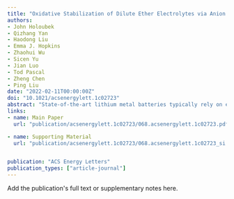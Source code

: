 ```yaml
---
title: "Oxidative Stabilization of Dilute Ether Electrolytes via Anion Modification"
authors:
- John Holoubek
- Qizhang Yan
- Haodong Liu
- Emma J. Hopkins
- Zhaohui Wu
- Sicen Yu
- Jian Luo
- Tod Pascal
- Zheng Chen
- Ping Liu
date: "2022-02-11T00:00:00Z"
doi: "10.1021/acsenergylett.1c02723"
abstract: "State-of-the-art lithium metal batteries typically rely on ether electrolytes with high salt concentration and/or fluorinated solvents to enable stable cycling. Their high manufacturing costs at scale have motivated us to consider dilute, nonfluorinated ether electrolytes. However, their poor oxidative stability has precluded their application in cells employing transition-metal oxide cathodes, which operate at >4 V vs Li/Li+. Herein, we present a possible route forward for the oxidative stabilization of these electrolytes, which enabled the reversible cycling of LiNi0.8Mn0.1Co0.1O2 at a cutoff of 4.4 V in electrolytes composed only of 1 M salt and 1,2-dimethoxyethane. Through computational and experimental material characterization, it was determined that this behavior was driven by a passivating interphase composed largely of perfluoro alkane species. This work provides a method for the oxidative stabilization of ether electrolytes with a low base materials cost."
links:
- name: Main Paper
  url: "publication/acsenergylett.1c02723/068.acsenergylett.1c02723.pdf"

- name: Supporting Material
  url: "publication/acsenergylett.1c02723/068.acsenergylett.1c02723_si.pdf"


publication: "ACS Energy Letters"
publication_types: ["article-journal"]
---
```


Add the publication's full text or supplementary notes here.
